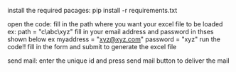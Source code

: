 install the required pacages:
                             pip install -r requirements.txt
      
open the code:
              fill in the path where you want your excel file to be loaded
              ex: path = "c\abc\xyz"
              fill in your email address and password in thses shown below
              ex myaddress = "xyz@xyz.com"
              password = "xyz"
run the code!!
            fill in the form and submit to generate the excel file
            
send mail:
          enter the unique id and press send mail button to deliver the mail 
